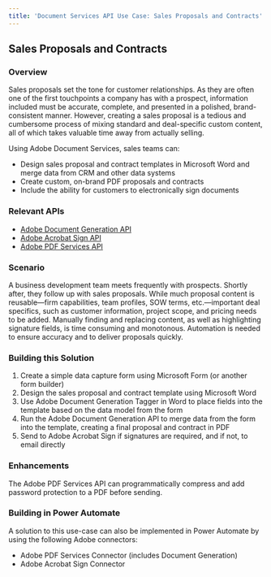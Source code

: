 ```yaml
---
title: 'Document Services API Use Case: Sales Proposals and Contracts'
---
```


## Sales Proposals and Contracts

### Overview

Sales proposals set the tone for customer relationships. As they are often one of the first touchpoints a company has with a prospect, information included must be accurate, complete, and presented in a polished, brand-consistent manner. However, creating a sales proposal is a tedious and cumbersome process of mixing standard and deal-specific custom content, all of which takes valuable time away from actually selling.

Using Adobe Document Services, sales teams can:

* Design sales proposal and contract templates in Microsoft Word and merge data from CRM and other data systems
* Create custom, on-brand PDF proposals and contracts
* Include the ability for customers to electronically sign documents


### Relevant APIs

* [Adobe Document Generation API](/src/pages/apis/doc-generation.md)
* [Adobe Acrobat Sign API](https://www.adobe.io/apis/documentcloud/sign.html)
* [Adobe PDF Services API](/src/pages/apis/pdf-services.md)

### Scenario

A business development team meets frequently with prospects. Shortly after, they follow up with sales proposals. While much proposal content is reusable—firm capabilities, team profiles, SOW terms, etc.—important deal specifics, such as customer information, project scope, and pricing needs to be added. Manually finding and replacing content, as well as highlighting signature fields, is time consuming and monotonous. Automation is needed to ensure accuracy and to deliver proposals quickly.

### Building this Solution

1. Create a simple data capture form using Microsoft Form (or another form builder)
2. Design the sales proposal and contract template using Microsoft Word
3. Use Adobe Document Generation Tagger in Word to place fields into the template based on the data model from the form
4. Run the Adobe Document Generation API to merge data from the form into the template, creating a final proposal and contract in PDF
5. Send to Adobe Acrobat Sign if signatures are required, and if not, to email directly

### Enhancements

The Adobe PDF Services API can programmatically compress and add password protection to a PDF before sending.

### Building in Power Automate

A solution to this use-case can also be implemented in Power Automate by using the following Adobe connectors:

* Adobe PDF Services Connector (includes Document Generation)
* Adobe Acrobat Sign Connector